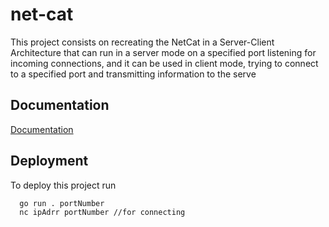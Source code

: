
# net-cat

This project consists on recreating the NetCat in a Server-Client Architecture that can run in a server mode on a specified port listening for incoming connections, and it can be used in client mode, trying to connect to a specified port and transmitting information to the serve


## Documentation

[Documentation](https://fr.wikipedia.org/wiki/NC)


## Deployment

To deploy this project run

```bash
  go run . portNumber
  nc ipAdrr portNumber //for connecting
```

